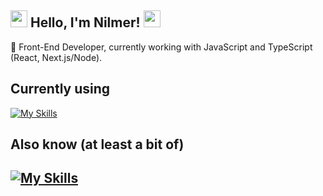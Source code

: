  ## <img src=https://c.tenor.com/DEMBqNPqyccAAAAi/genkai.gif width="27"> Hello, I'm Nilmer! <img src=https://c.tenor.com/DEMBqNPqyccAAAAi/genkai.gif width="27">

🔭 Front-End Developer, currently working with JavaScript and TypeScript (React, Next.js/Node).

## Currently using
[![My Skills](https://skillicons.dev/icons?i=react,ts,sass)](https://skillicons.dev)

## Also know (at least a bit of)
[![My Skills](https://skillicons.dev/icons?i=cpp,js,nodejs,express,java,haskell)](https://skillicons.dev)
----
